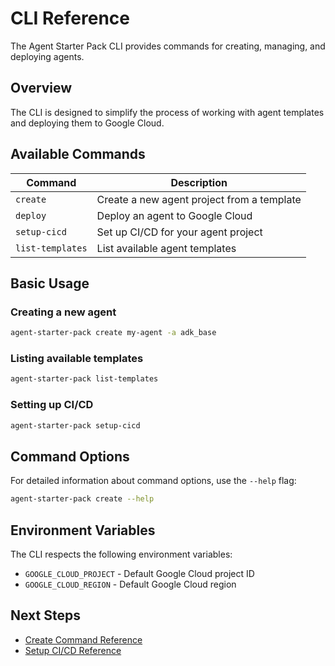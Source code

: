 # CLI Reference

The Agent Starter Pack CLI provides commands for creating, managing, and deploying agents.

## Overview

The CLI is designed to simplify the process of working with agent templates and deploying them to Google Cloud.

## Available Commands

| Command | Description |
|---------|-------------|
| `create` | Create a new agent project from a template |
| `deploy` | Deploy an agent to Google Cloud |
| `setup-cicd` | Set up CI/CD for your agent project |
| `list-templates` | List available agent templates |

## Basic Usage

### Creating a new agent

```bash
agent-starter-pack create my-agent -a adk_base
```

### Listing available templates

```bash
agent-starter-pack list-templates
```

### Setting up CI/CD

```bash
agent-starter-pack setup-cicd
```

## Command Options

For detailed information about command options, use the `--help` flag:

```bash
agent-starter-pack create --help
```

## Environment Variables

The CLI respects the following environment variables:

- `GOOGLE_CLOUD_PROJECT` - Default Google Cloud project ID
- `GOOGLE_CLOUD_REGION` - Default Google Cloud region

## Next Steps

- [Create Command Reference](./create.md)
- [Setup CI/CD Reference](./setup-cicd.md)
